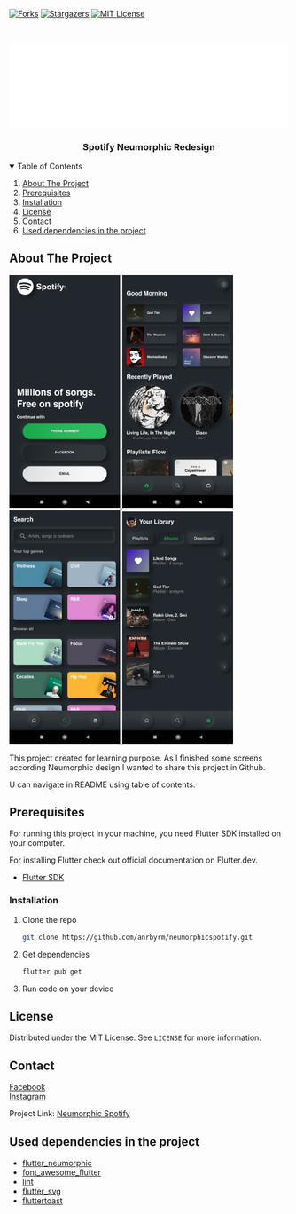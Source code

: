 <!-- PROJECT SHIELDS -->
[![Forks][forks-shield]][forks-url]
[![Stargazers][stars-shield]][stars-url]
[![MIT License][license-shield]][license-url]

<!-- SPOTIFY LOGO -->
<br />
<p align="center">
  <a href="https://github.com/anrbyrm/neumorphicspotify">
    <img src="assets/images/spotify_white_logo.png" alt="Spotify Logo" width="1600">
  </a>

  <h3 align="center">Spotify Neumorphic Redesign</h3>
</p>

<!-- TABLE OF CONTENTS -->
<details open="open">
  <summary>Table of Contents</summary>
  <ol>
    <li><a href="#about-the-project">About The Project</a></li>
    <li><a href="#prerequisites">Prerequisites</a></li>
    <li><a href="#installation">Installation</a></li>
    <li><a href="#license">License</a></li>
    <li><a href="#contact">Contact</a></li>
    <li><a href="#used-dependencies-in-the-project">Used dependencies in the project</a></li>
  </ol>
</details>

<!-- ABOUT THE PROJECT -->
## About The Project

<a href="https://raw.githubusercontent.com/anrbyrm/neumorphicspotify/main/assets/images/login.jpg">
    <img src="assets/images/login.jpg" alt="Login Screen" width="200">
</a>
<a href="https://raw.githubusercontent.com/anrbyrm/neumorphicspotify/main/assets/images/menu_1.jpg">
    <img src="assets/images/menu_1.jpg" alt="Main Screen" width="200">
</a>
<a href="https://raw.githubusercontent.com/anrbyrm/neumorphicspotify/main/assets/images/menu_2.jpg">
    <img src="assets/images/menu_2.jpg" alt="Search Screen" width="200">
</a>
<a href="https://raw.githubusercontent.com/anrbyrm/neumorphicspotify/main/assets/images/menu_3.jpg">
    <img src="assets/images/menu_3.jpg" alt="Library Screen" width="200">
</a>

This project created for learning purpose. As I finished some screens according Neumorphic design I wanted to share this project in Github.

U can navigate in README using table of contents.

## Prerequisites

For running this project in your machine, you need Flutter SDK installed on your computer.

For installing Flutter check out official documentation on Flutter.dev.
* [Flutter SDK](https://flutter.dev/docs/get-started/install)

<!-- Installation -->
### Installation

1. Clone the repo
   ```sh
   git clone https://github.com/anrbyrm/neumorphicspotify.git
   ```
2. Get dependencies
   ```sh
   flutter pub get
   ```
3. Run code on your device

<!-- LICENSE -->
## License

Distributed under the MIT License. See `LICENSE` for more information.

<!-- CONTACT -->
## Contact

[Facebook](https://www.facebook.com/anrbyrm)<br />
[Instagram](https://www.instagram.com/anrbyrm)

Project Link: [Neumorphic Spotify](https://github.com/anrbyrm/neumorphicspotify)

<!-- Used dependencies in project -->
## Used dependencies in the project
* [flutter_neumorphic](https://pub.dev/packages/flutter_neumorphic)
* [font_awesome_flutter](https://pub.dev/packages/font_awesome_flutter)
* [lint](https://pub.dev/packages/lint)
* [flutter_svg](https://pub.dev/packages/flutter_svg)
* [fluttertoast](https://pub.dev/packages/fluttertoast)

<!-- MARKDOWN LINKS & IMAGES -->
[forks-shield]: https://img.shields.io/github/forks/anrbyrm/neumorphicspotify?style=flat-square
[forks-url]: https://github.com/anrbyrm/neumorphicspotify/network
[stars-shield]: https://img.shields.io/github/stars/anrbyrm/neumorphicspotify?style=flat-square
[stars-url]: https://github.com/anrbyrm/neumorphicspotify/stargazers
[license-shield]: https://img.shields.io/github/license/anrbyrm/neumorphicspotify?style=flat-square
[license-url]: https://github.com/anrbyrm/neumorphicspotify/blob/main/LICENSE
